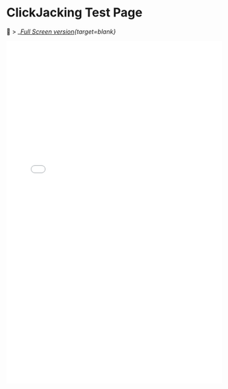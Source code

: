 # ClickJacking Test Page

:blue_book: &gt; __[Full Screen version](/assets/clickjack/){target=_blank}__

<div style="overflow: hidden;">
    <iframe src="/assets/clickjack/" scrolling="no" style="border: 0px; height: 800px; margin-top: -0px; width:100%"></iframe>
</div>

